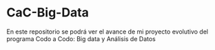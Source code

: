 # CaC-Big-Data
En este repositorio se podrá ver el avance de mi proyecto evolutivo del programa Codo a Codo: Big data y Análisis de Datos
